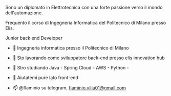 Sono un diplomato in Elettrotecnica con una forte passione verso il mondo dell'automazione. 

Frequento il corso di Ingegneria Informatica del Politecnico di Milano presso Elis. 

Junior back end Developer 

- 🌱 Ingegneria informatica presso il Politecnico di Milano

- 🔭 Sto lavorando come sviluppatore back-end presso elis innovation hub
- 🌱 Stro studiando Java - Spring Cloud - AWS - Python - 
- 🤔 Aiutatemi pure lato front-end
- 📫 @flaminio su telegram, flaminio.villa01@gmail.com


